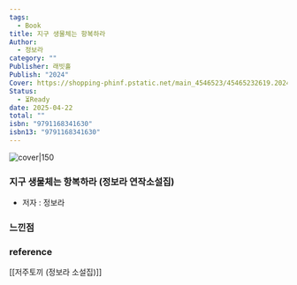 ```yaml
---
tags:
  - Book
title: 지구 생물체는 항복하라
Author:
  - 정보라
category: ""
Publisher: 래빗홀
Publish: "2024"
Cover: https://shopping-phinf.pstatic.net/main_4546523/45465232619.20240127070840.jpg
Status:
  - ⏳Ready
date: 2025-04-22
total: ""
isbn: "9791168341630"
isbn13: "9791168341630"
---
```


![cover|150](https://shopping-phinf.pstatic.net/main_4546523/45465232619.20240127070840.jpg)
###  지구 생물체는 항복하라 (정보라 연작소설집)    
- 저자 : 정보라
### 느낀점




### reference
[[저주토끼 (정보라 소설집)]]
